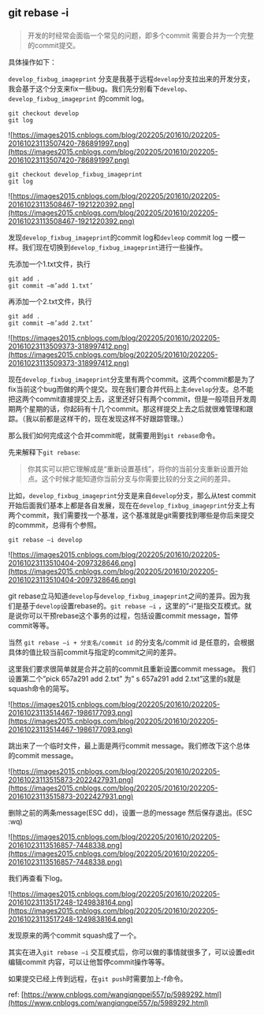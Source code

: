 ## git rebase -i
###

> 开发的时经常会面临一个常见的问题，即多个commit 需要合并为一个完整的commit提交。

具体操作如下：

`develop_fixbug_imageprint` 分支是我基于远程`develop`分支拉出来的开发分支，我会基于这个分支来fix一些bug。我们先分别看下`develop`、`develop_fixbug_imageprint` 的commit log。

	git checkout develop
	git log

![https://images2015.cnblogs.com/blog/202205/201610/202205-20161023113507420-786891997.png](https://images2015.cnblogs.com/blog/202205/201610/202205-20161023113507420-786891997.png)

	git checkout develop_fixbug_imageprint
	git log
	
![https://images2015.cnblogs.com/blog/202205/201610/202205-20161023113508467-1921220392.png](https://images2015.cnblogs.com/blog/202205/201610/202205-20161023113508467-1921220392.png)


发现`develop_fixbug_imageprint`的commit log和`devleop` commit log 一模一样。我们现在切换到`develop_fixbug_imageprint`进行一些操作。

先添加一个1.txt文件，执行

	git add .
	git commit –m’add 1.txt’
再添加一个2.txt文件，执行

	git add .
	git commit –m’add 2.txt’
	
![https://images2015.cnblogs.com/blog/202205/201610/202205-20161023113509373-318997412.png](https://images2015.cnblogs.com/blog/202205/201610/202205-20161023113509373-318997412.png)

现在`develop_fixbug_imageprint`分支里有两个commit。这两个commit都是为了fix当前这个bug而做的两个提交。现在我们要合并代码上主`develop`分支。总不能把这两个commit直接提交上去，这里还好只有两个commit，但是一般项目开发周期两个星期的话，你起码有十几个commit。那这样提交上去之后就很难管理和跟踪。（我以前都是这样干的，现在发现这样不好跟踪管理。）

那么我们如何完成这个合并commit呢，就需要用到`git rebase`命令。

先来解释下`git rebase`:
> 你其实可以把它理解成是“重新设置基线”，将你的当前分支重新设置开始点。这个时候才能知道你当前分支与你需要比较的分支之间的差异。

比如，`develop_fixbug_imageprint`分支是来自`develop`分支，那么从test commit开始后面我们基本上都是各自发展，现在在`develop_fixbug_imageprint`分支上有两个commit，我们需要找一个基准，这个基准就是git需要找到哪些是你后来提交的commmit，总得有个参照。

	git rebase –i develop

![https://images2015.cnblogs.com/blog/202205/201610/202205-20161023113510404-2097328646.png](https://images2015.cnblogs.com/blog/202205/201610/202205-20161023113510404-2097328646.png)

git rebase立马知道`develop`与`develop_fixbug_imageprint`之间的差异。因为我们是基于`develop`设置rebase的。`git rebase –i` ，这里的”-i“是指交互模式。就是说你可以干预rebase这个事务的过程，包括设置commit message，暂停commit等等。

当然 `git rebase –i + 分支名/commit id` 的分支名/commit id 是任意的，会根据具体的值比较当前commit与指定的commit之间的差异。

这里我们要求很简单就是合并之前的commit且重新设置commit message。
我们设置第二个”pick 657a291 add 2.txt” 为” s 657a291 add 2.txt”这里的s就是squash命令的简写。

![https://images2015.cnblogs.com/blog/202205/201610/202205-20161023113514467-1986177093.png](https://images2015.cnblogs.com/blog/202205/201610/202205-20161023113514467-1986177093.png)

跳出来了一个临时文件，最上面是两行commit message。我们修改下这个总体的commit message。

![https://images2015.cnblogs.com/blog/202205/201610/202205-20161023113515873-2022427931.png](https://images2015.cnblogs.com/blog/202205/201610/202205-20161023113515873-2022427931.png)

删除之前的两条message(ESC dd)，设置一总的message 然后保存退出。(ESC :wq)

![https://images2015.cnblogs.com/blog/202205/201610/202205-20161023113516857-7448338.png](https://images2015.cnblogs.com/blog/202205/201610/202205-20161023113516857-7448338.png)

我们再查看下log。

![https://images2015.cnblogs.com/blog/202205/201610/202205-20161023113517248-1249838164.png](https://images2015.cnblogs.com/blog/202205/201610/202205-20161023113517248-1249838164.png)

发现原来的两个commit squash成了一个。

其实在进入`git rebase –i` 交互模式后，你可以做的事情就很多了，可以设置edit 编辑commit 内容，可以让他暂停commit操作等等。

如果提交已经上传到远程，在`git push`时需要加上-f命令。

ref: [https://www.cnblogs.com/wangiqngpei557/p/5989292.html](https://www.cnblogs.com/wangiqngpei557/p/5989292.html)